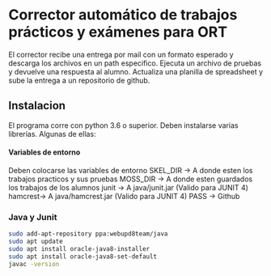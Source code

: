 # Corrector automático de trabajos prácticos y exámenes para ORT
El corrector recibe una entrega por mail con un formato esperado y descarga los archivos en un path especifico. Ejecuta un archivo de pruebas y devuelve una respuesta al alumno. Actualiza una planilla de spreadsheet y sube la entrega a un repositorio de github.


## Instalacion
El programa corre con python 3.6 o superior.
Deben instalarse varias librerías. Algunas de ellas:

#### Variables de entorno
Deben colocarse las variables de entorno
SKEL_DIR -> A donde esten los trabajos practicos y sus pruebas 
MOSS_DIR -> A donde esten guardados los trabajos de los alumnos
junit -> A java/junit.jar (Valido para JUNIT 4) 
hamcrest-> A java/hamcrest.jar (Valido para JUNIT 4)
PASS -> Github

### Java y Junit
```bash
sudo add-apt-repository ppa:webupd8team/java
sudo apt update
sudo apt install oracle-java8-installer
sudo apt install oracle-java8-set-default
javac -version
```


